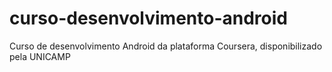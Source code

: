 # curso-desenvolvimento-android
 Curso de desenvolvimento Android da plataforma Coursera, disponibilizado pela UNICAMP
